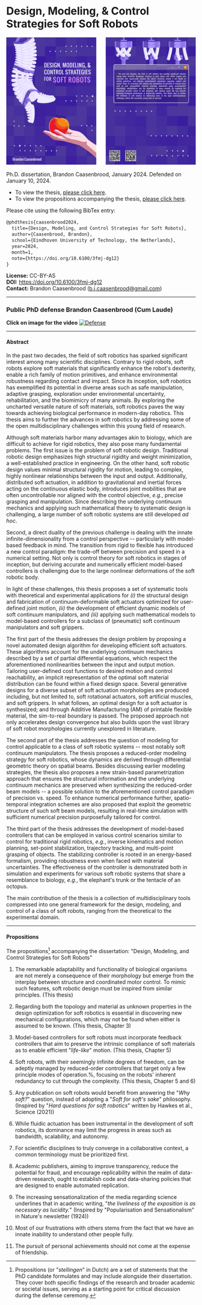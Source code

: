 Design, Modeling, & Control Strategies for Soft Robots
========================================================

<img src="figs/cover-combined.png" width="600"/>

Ph.D. dissertation, Brandon Caasenbrood, January 2024. Defended on January 10, 2024. 

- To view the thesis, [please click here](https://nbviewer.org/github/BJCaasenbrood/thesis/blob/master/phd-thesis-Caasenbrood2024.pdf).
- To view the propositions accompanying the thesis, [please click here](https://nbviewer.org/github/BJCaasenbrood/thesis/blob/master/phd-propositions-Caasenbrood2024.pdf).

Please cite using the following BibTex entry:

```
@phdthesis{caasenbrood2024,
  title={Design, Modeling, and Control Strategies for Soft Robots},
  author={Caasenbrood, Brandon},
  school={Eindhoven University of Technology, the Netherlands},
  year=2024,
  month=1,
  note={https://doi.org/10.6100/3fmj-dg12}
}
```
**License:** CC-BY-AS  
**DOI:** https://doi.org/10.6100/3fmj-dg12  
**Contact:** Brandon Caasenbrood (<b.j.caasenbrood@gmail.com>)  

---
### Public PhD defense Brandon Caasenbrood (Cum Laude)
**Click on image for the video**
[![Defense](https://img.youtube.com/vi/ihmIj9PDeaQ/0.jpg)](https://www.youtube.com/watch?v=ihmIj9PDeaQ)

---
#### Abstract
In the past two decades, the field of soft robotics has sparked significant interest among many scientific disciplines. Contrary to rigid robots, soft robots explore soft materials that significantly enhance the robot's dexterity, enable a rich family of motion primitives, and enhance environmental robustness regarding contact and impact. Since its inception, soft robotics has exemplified its potential in diverse areas such as safe manipulation, adaptive grasping, exploration under environmental uncertainty, rehabilitation, and the biomimicry of many animals. By exploring the uncharted versatile nature of soft materials, soft robotics paves the way towards achieving biological performance in modern-day robotics. This thesis aims to further the advances in soft robotics by addressing some of the open multidisciplinary challenges within this young field of research.

Although soft materials harbor many advantages akin to biology, which are difficult to achieve for rigid robotics, they also pose many fundamental problems. The first issue is the problem of soft robotic design. Traditional robotic design emphasizes high structural rigidity and weight minimization, a well-established practice in engineering. On the other hand, soft robotic design values minimal structural rigidity for motion, leading to complex, highly nonlinear relationships between the input and output. Additionally, distributed soft actuation, in addition to gravitational and inertial forces acting on the continuous elastic body, introduces joint mobilities that are often uncontrollable nor aligned with the control objective, *e.g.*, precise grasping and manipulation. Since describing the underlying continuum mechanics and applying such mathematical theory to systematic design is challenging, a large number of soft robotic systems are still developed *ad hoc*.

Second, a direct duality of the previous challenge is dealing with the innate infinite-dimensionality from a control perspective -- particularly with model-based feedback in mind. The transition from rigid to flexible has introduced a new control paradigm: the trade-off between precision and speed in a numerical setting. Not only is control theory for soft robotics in stages of inception, but deriving accurate and numerically efficient model-based controllers is challenging due to the large nonlinear deformations of the soft robotic body.

In light of these challenges, this thesis proposes a set of systematic tools with theoretical and experimental applications for *(i)* the structural design and fabrication of continuum-deformable soft actuators optimized for user-defined joint motion, *(ii)* the development of efficient dynamic models of soft continuum manipulators, and *(iii)* applying such mathematical models to model-based controllers for a subclass of (pneumatic) soft continuum manipulators and soft grippers.

The first part of the thesis addresses the design problem by proposing a novel automated design algorithm for developing efficient soft actuators. These algorithms account for the underlying continuum mechanics described by a set of partial differential equations, which respect the aforementioned nonlinearities between the input and output motion. Tailoring user-defined cost functions to desired motion and control reachability, an implicit representation of the optimal soft material distribution can be found within a fixed design space. Several generative designs for a diverse subset of soft actuation morphologies are produced including, but not limited to, soft rotational actuators, soft artificial muscles, and soft grippers. In what follows, an optimal design for a soft actuator is synthesized; and through Additive Manufacturing (AM) of printable flexible material, the sim-to-real boundary is passed. The proposed approach not only accelerates design convergence but also builds upon the vast library of soft robot morphologies currently unexplored in literature.

The second part of the thesis addresses the question of modeling for control applicable to a class of soft robotic systems -- most notably soft continuum manipulators. The thesis proposes a reduced-order modeling strategy for soft robotics, whose dynamics are derived through differential geometric theory on spatial beams. Besides discussing earlier modeling strategies, the thesis also proposes a new strain-based parametrization approach that ensures the structural information and the underlying continuum mechanics are preserved when synthesizing the reduced-order beam models -- a possible solution to the aforementioned control paradigm of precision vs. speed. To enhance numerical performance further, spatio-temporal integration schemes are also proposed that exploit the geometric structure of such soft beam models, resulting in real-time simulation with sufficient numerical precision purposefully tailored for control.

The third part of the thesis addresses the development of model-based controllers that can be employed in various control scenarios similar to control for traditional rigid robotics, *e.g.*, inverse kinematics and motion planning, set-point stabilization, trajectory tracking, and multi-point grasping of objects. The stabilizing controller is rooted in an energy-based formalism, providing robustness even when faced with material uncertainties. The effectiveness of the controller is demonstrated both in simulation and experiments for various soft robotic systems that share a resemblance to biology, *e.g.*, the elephant's trunk or the tentacle of an octopus.

The main contribution of the thesis is a collection of multidisciplinary tools compressed into one general framework for the design, modeling, and control of a class of soft robots, ranging from the theoretical to the experimental domain.

---
#### Propositions

The propositions[^1] accompanying the dissertation: "Design, Modeling, and Control Strategies for Soft Robots"

1. The remarkable adaptability and functionality of biological organisms are not merely a consequence of their morphology but emerge from the interplay between structure and coordinated motor control. To mimic such features, soft robotic design must be inspired from similar principles. (This thesis)

2. Regarding both the topology and material as unknown properties in the design optimization for soft robotics is essential in discovering new mechanical configurations, which may not be found when either is assumed to be known. (This thesis, Chapter 3)

3. Model-based controllers for soft robots must incorporate feedback controllers that aim to preserve the intrinsic compliance of soft materials as to enable efficient "*life-like*" motion. (This thesis, Chapter 5)

4. Soft robots, with their seemingly infinite degrees of freedom, can be adeptly managed by reduced-order controllers that target only a few principle modes of operation.%, focusing on the robots' inherent redundancy to cut through the complexity. (This thesis, Chapter 5 and 6)

5. Any publication on soft robots would benefit from answering the "*Why soft?*" question, instead of adopting a "*Soft for soft's sake*" philosophy. (Inspired by "*Hard questions for soft robotics*" written by Hawkes et al., Science (2021))

6. While fluidic actuation has been instrumental in the development of soft robotics, its dominance may limit the progress in areas such as bandwidth, scalability, and autonomy.

7. For scientific disciplines to truly converge in a collaborative context, a common terminology must be prioritized first.

8. Academic publishers, aiming to improve transparency, reduce the potential for fraud, and encourage replicability within the realm of data-driven research, ought to establish code and data-sharing policies that are designed to enable automated replication.

9. The increasing sensationalization of the media regarding science underlines that in academic writing, "*the liveliness of the exposition is as necessary as lucidity.*" (Inspired by "Popularisation and Sensationalism" in Nature's newsletter (1924)) 

10. Most of our frustrations with others stems from the fact that we have an innate inability to understand other people fully.

11. The pursuit of personal achievements should not come at the expense of friendship.

[^1]: Propositions (or "*stellingen*" in Dutch) are a set of statements that the PhD candidate formulates and may include alongside their dissertation. They cover both specific findings of the research and broader academic or societal issues, serving as a starting point for critical discussion during the defense ceremony.

